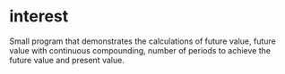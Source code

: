 # interest
Small program that demonstrates the calculations of future value, future value with continuous compounding, number of periods to achieve the future value and present value.
